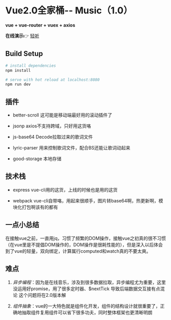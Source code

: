 # Vue2.0全家桶-- Music（1.0）
**vue + vue-router + vuex + axios**


**在线演示**👉 [轻听](www.gesangs.com:3000)

## Build Setup

``` bash
# install dependencies
npm install

# serve with hot reload at localhost:8080
npm run dev

```

## 插件

- better-scroll
这可能是移动端最好用的滚动插件了

- jsonp
axios不支持跨域，只好用这货咯

- js-base64 
Decode拉取过来的歌词文件

- lyric-parser
用来控制歌词文件，配合BS还能让歌词动起来

- good-storage
本地存储

## 技术栈

- express
vue-cli用的这货，上线的时候也是用的这货

- webpack
vue-cli自带咯，用起来很顺手，图片转base64啊，热更新啊，模块化打包啊该有的都有

## 一点小总结

在接触vue之前，一直用jq，习惯了频繁的DOM操作，接触vue之初真的很不习惯（在vue里是不提倡DOM操作的，DOM操作是很耗性能的），但是深入以后体会到了vue的轻量，双向绑定，计算属行computed和watch真的不要太爽。

## 难点

1. *异步编程*：因为是在线音乐，涉及到很多数据拉取，异步编程尤为重要，这里没运用好promise，用了很多定时器、$nextTick 导致后端数据交互接有点混论
这个问题将在2.0版本解

2. *组件抽象*：vue的一大特色就是组件化开发，组件的结构设计就很重要了，正确地抽取组件复用组件可以省下很多功夫，同时整体框架也更清晰明朗
